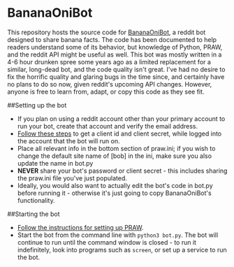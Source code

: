# BananaOniBot
This repository hosts the source code for [BananaOniBot](https://reddit.com/user/BananaOniBot), a reddit bot designed to share banana facts.
The code has been documented to help readers understand some of its behavior, but knowledge of Python, PRAW, and the reddit API might be useful as well.
This bot was mostly written in a 4-6 hour drunken spree some years ago as a limited replacement for a similar, long-dead bot, and the code quality isn't great. I've had no desire to fix the horrific quality and glaring bugs in the time since, and certainly have no plans to do so now, given reddit's upcoming API changes. However, anyone is free to learn from, adapt, or copy this code as they see fit.

##Setting up the bot
- If you plan on using a reddit account other than your primary account to run your bot, create that account and verify the email address.
- [Follow these steps](https://github.com/reddit-archive/reddit/wiki/OAuth2-Quick-Start-Example#first-steps) to get a client id and client secret, while logged into the account that the bot will run on.
- Place all relevant info in the bottom section of praw.ini; if you wish to change the default site name of [bob] in the ini, make sure you also update the name in bot.py
- **NEVER** share your bot's password or client secret - this includes sharing the praw.ini file you've just populated.
- Ideally, you would also want to actually edit the bot's code in bot.py before running it - otherwise it's just going to copy BananaOniBot's functionality.

##Starting the bot
- [Follow the instructions for setting up PRAW](https://praw.readthedocs.io/en/stable/getting_started/installation.html).
- Start the bot from the command line with `python3 bot.py`. The bot will continue to run until the command window is closed - to run it indefinitely, look into programs such as `screen`, or set up a service to run the bot.
